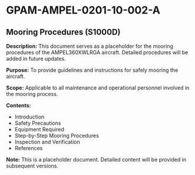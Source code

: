 # GPAM-AMPEL-0201-10-002-A

## Mooring Procedures (S1000D)

**Description:** This document serves as a placeholder for the mooring procedures of the AMPEL360XWLRGA aircraft. Detailed procedures will be added in future updates.

**Purpose:** To provide guidelines and instructions for safely mooring the aircraft.

**Scope:** Applicable to all maintenance and operational personnel involved in the mooring process.

**Contents:**
- Introduction
- Safety Precautions
- Equipment Required
- Step-by-Step Mooring Procedures
- Inspection and Verification
- References

**Note:** This is a placeholder document. Detailed content will be provided in subsequent versions.
